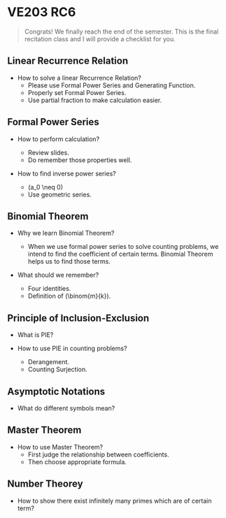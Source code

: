 # VE203 RC6

> Congrats! We finally reach the end of the semester. This is the final recitation class and I will provide a checklist for you.

## Linear Recurrence Relation

- How to solve a linear Recurrence Relation?
    - Please use Formal Power Series and Generating Function.
    - Properly set Formal Power Series.
    - Use partial fraction to make calculation easier.

## Formal Power Series

- How to perform calculation?
    - Review slides.
    - Do remember those properties well.

- How to find inverse power series?
    - \(a_0 \neq 0\)
    - Use geometric series. 

## Binomial Theorem

- Why we learn Binomial Theorem?
    - When we use formal power series to solve counting problems, we intend to find the coefficient of certain terms. Binomial Theorem helps us to find those terms.

- What should we remember?
    - Four identities.
    - Definition of \(\binom{m}{k}\).

## Principle of Inclusion-Exclusion

- What is PIE?

- How to use PIE in counting problems?
    - Derangement.
    - Counting Surjection.

## Asymptotic Notations

- What do different symbols mean?

## Master Theorem

- How to use Master Theorem?
    - First judge the relationship between coefficients. 
    - Then choose appropriate formula.

## Number Theorey

- How to show there exist infinitely many primes which are of certain term?